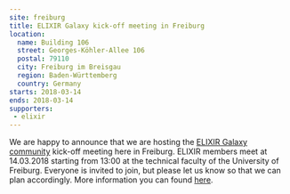 ```yaml
---
site: freiburg
title: ELIXIR Galaxy kick-off meeting in Freiburg
location:
  name: Building 106
  street: Georges-Köhler-Allee 106
  postal: 79110
  city: Freiburg im Breisgau
  region: Baden-Württemberg
  country: Germany
starts: 2018-03-14
ends: 2018-03-14
supporters:
 - elixir
---
```


We are happy to announce that we are hosting the [ELIXIR Galaxy community](https://www.elixir-europe.org/about/groups/galaxy-wg) kick-off meeting here in Freiburg. ELIXIR members meet at 14.03.2018 starting from 13:00 at the technical faculty of the University of Freiburg. Everyone is invited to join, but please let us know so that we can plan accordingly. More information you can found [here](http://bit.ly/2F03Pzb).
